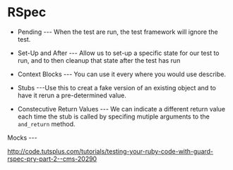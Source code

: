 RSpec
======

* Pending --- When the test are run, the test framework will ignore the test.

* Set-Up and After --- Allow us to set-up a specific state for our test to run, and to then cleanup that state after the test has run

* Context Blocks --- You can use it every where you would use describe.

* Stubs ---Use this to creat a fake version of an existing object and to have it rerun a pre-determined value.

* Constecutive Return Values --- We can indicate a different return value each time the stub is called by specifing mutiple arguments to the `and_return` method.

Mocks ---

http://code.tutsplus.com/tutorials/testing-your-ruby-code-with-guard-rspec-pry-part-2--cms-20290